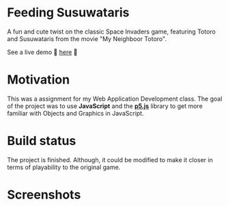 # Feeding Susuwataris

A fun and cute twist on the classic Space Invaders game, featuring Totoro and Susuwataris from the movie "My Neighboor Totoro".
 
See a live demo :cherry_blossom: [here](https://catalinavictoria.github.io/FeedingSusuwataris/) :cherry_blossom:

# Motivation

This was a assignment for my Web Application Development class. The goal of the project was to use **JavaScript** and the [**p5.js**](https://p5js.org/) library to get more familiar with Objects and Graphics in JavaScript.

# Build status

The project is finished. Although, it could be modified to make it closer in terms of playability to the original game.

# Screenshots

